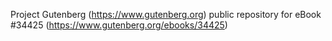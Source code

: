 Project Gutenberg (https://www.gutenberg.org) public repository for eBook #34425 (https://www.gutenberg.org/ebooks/34425)
